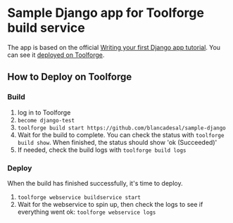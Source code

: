 # Sample Django app for Toolforge build service

The app is based on the official [Writing your first Django app tutorial](https://docs.djangoproject.com/en/4.2/intro/tutorial01/).
You can see it [deployed on Toolforge](https://django-test.toolforge.org/polls/).

## How to Deploy on Toolforge

### Build

1. log in to Toolforge
2. `become django-test`
3. `toolforge build start https://github.com/blancadesal/sample-django`
4. Wait for the build to complete. You can check the status with `toolforge build show`. When finished, the status should show 'ok (Succeeded)'
5. If needed, check the build logs with `toolforge build logs`

### Deploy

When the build has finished successfully, it's time to deploy.

1. `toolforge webservice buildservice start`
2. Wait for the webservice to spin up, then check the logs to see if everything went ok: `toolforge webservice logs`